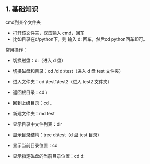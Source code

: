 ## 1. 基础知识

cmd到某个文件夹
- 打开该文件夹，双击输入 cmd，回车
- 比如目录在d/python下，则 输入 d: 回车，然后cd python回车即可。

常用操作：

- 切换磁盘：d:（进入 d 盘）
- 切换磁盘和目录：cd /d d:/test（进入 d 盘 test 文件夹）
- 进入文件夹：cd \test1\test2（进入 test2 文件夹）
- 返回根目录：cd \
- 回到上级目录：cd ..
- 新建文件夹：md test

- 显示目录中文件列表：dir
- 显示目录结构：tree d:\test（d 盘 test 目录）
- 显示当前目录位置：cd
- 显示指定磁盘的当前目录位置：cd d:
